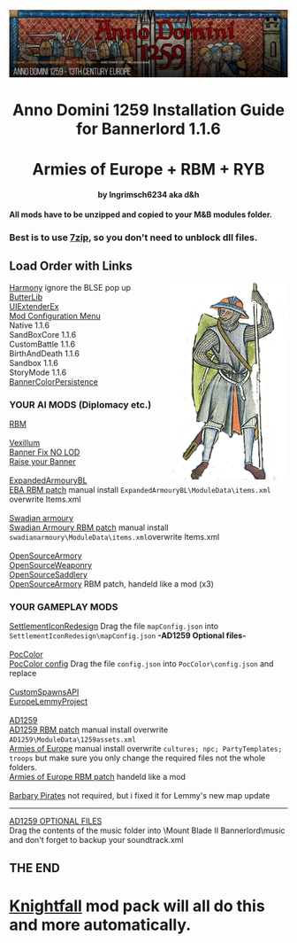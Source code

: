 ![](https://github.com/Knightfall-dh/AD1259BL1.1.5/blob/main/png/1259.png?raw=true)
# <h1 align="center" id="heading">Anno Domini 1259 Installation Guide for Bannerlord 1.1.6</h1>  
# <h1 align="center" id="heading">Armies of Europe + RBM + RYB</h1>  
#### <h4 align="center" id="heading"> by Ingrimsch6234 aka d&h</h4>  

#### All mods have to be unzipped and copied to your M&B modules folder. 
### Best is to use [7zip](https://7-zip.org/a/7z2301-x64.exe), so you don't need to unblock dll files.

## Load Order with Links  
<img align="right" width="225" height="355" src="https://github.com/Knightfall-dh/Knightfall1.1.3/blob/main/images/spearguy.png?raw=true"> 





[Harmony](https://www.nexusmods.com/mountandblade2bannerlord/mods/2006?tab=files&file_id=35965) ignore the BLSE pop up     
[ButterLib](https://www.nexusmods.com/mountandblade2bannerlord/mods/2018?tab=files&file_id=36667)   
[UIExtenderEx](https://www.nexusmods.com/mountandblade2bannerlord/mods/2102?tab=files&file_id=34201)  
[Mod Configuration Menu](https://www.nexusmods.com/mountandblade2bannerlord/mods/612?tab=files&file_id=36733)  
Native 1.1.6   
SandBoxCore 1.1.6   
CustomBattle 1.1.6   
BirthAndDeath 1.1.6   
Sandbox 1.1.6   
StoryMode 1.1.6  
[BannerColorPersistence](https://www.nexusmods.com/mountandblade2bannerlord/mods/2637?tab=files&file_id=33822)  
### YOUR AI MODS (Diplomacy etc.)
[RBM](https://www.nexusmods.com/mountandblade2bannerlord/mods/791?tab=files&file_id=36232)  
<br/>
[Vexillum](https://www.nexusmods.com/mountandblade2bannerlord/mods/3716?tab=files&file_id=24357)  
[Banner Fix NO LOD](https://www.nexusmods.com/mountandblade2bannerlord/mods/4600?tab=files&file_id=36276)  
[Raise your Banner](https://www.nexusmods.com/mountandblade2bannerlord/mods/4600?tab=files&file_id=36276)  
<br/>
[ExpandedArmouryBL](https://www.nexusmods.com/mountandblade2bannerlord/mods/5317?tab=files&file_id=34273)  
[EBA RBM patch](https://www.nexusmods.com/mountandblade2bannerlord/mods/5327?tab=files&file_id=35088) manual install `ExpandedArmouryBL\ModuleData\items.xml` overwrite Items.xml   
<br/>
[Swadian armoury](https://www.nexusmods.com/mountandblade2bannerlord/mods/2349?tab=files&file_id=37824)  
[Swadian Armoury RBM patch](https://www.nexusmods.com/mountandblade2bannerlord/mods/3574?tab=files&file_id=37841) manual install  `swadianarmoury\ModuleData\items.xml`overwrite Items.xml    
<br/>
[OpenSourceArmory](https://www.nexusmods.com/mountandblade2bannerlord/mods/2829?tab=files&file_id=37814)  
[OpenSourceWeaponry](https://www.nexusmods.com/mountandblade2bannerlord/mods/2829?tab=files&file_id=37816)   
[OpenSourceSaddlery](https://www.nexusmods.com/mountandblade2bannerlord/mods/2829?tab=files&file_id=37815)   
[OpenSourceArmory](https://www.nexusmods.com/mountandblade2bannerlord/mods/2829?tab=files&file_id=37817) RBM patch, handeld like a mod (x3)  
### YOUR GAMEPLAY MODS
[SettlementIconRedesign](https://www.nexusmods.com/mountandblade2bannerlord/mods/2717?tab=files&file_id=33451) Drag the file `mapConfig.json` into `SettlementIconRedesign\mapConfig.json` **-AD1259 Optional files-**    
<br/>
[PocColor](https://www.nexusmods.com/mountandblade2bannerlord/mods/5595?tab=files&file_id=35800)    
[PocColor config](https://drive.google.com/file/d/1a-MtjwsGu56-WXmRPZOaZoPY-vgE00gJ/view?usp=sharing) Drag the file `config.json` into `PocColor\config.json`  and replace  
<br/>
[CustomSpawnsAPI](https://www.nexusmods.com/mountandblade2bannerlord/mods/411?tab=files&file_id=34612)  
[EuropeLemmyProject](https://www.nexusmods.com/mountandblade2bannerlord/mods/3758?tab=files&file_id=37776)  
<br/>
[AD1259](https://www.nexusmods.com/mountandblade2bannerlord/mods/4885?tab=files&file_id=37825)   
[AD1259 RBM patch](https://www.nexusmods.com/mountandblade2bannerlord/mods/5474?tab=files&file_id=34991) manual install overwrite `AD1259\ModuleData\1259assets.xml`
<br/>
[Armies of Europe](https://www.nexusmods.com/mountandblade2bannerlord/mods/5861?tab=files&file_id=37361) manual install overwrite `cultures; npc; PartyTemplates; troops` but make sure you only change the required files not the whole folders.  
[Armies of Europe RBM patch](https://www.nexusmods.com/mountandblade2bannerlord/mods/5861?tab=files&file_id=37349)  handeld like a mod    
<br/>
[Barbary Pirates](https://drive.google.com/file/d/1UhZvRAPouOVvIjcZMP5A7JqVyzW9herg/view) not required, but i fixed it for Lemmy's new map update  
***************************************************************************************************   
[AD1259 OPTIONAL FILES](https://www.nexusmods.com/mountandblade2bannerlord/mods/4885?tab=files&file_id=34834)   
Drag the contents of the music folder into \Mount Blade II Bannerlord\music and don't forget to backup your soundtrack.xml  

## THE END
# [Knightfall](https://www.nexusmods.com/mountandblade2bannerlord/mods/5451) mod pack will all do this and more automatically.
